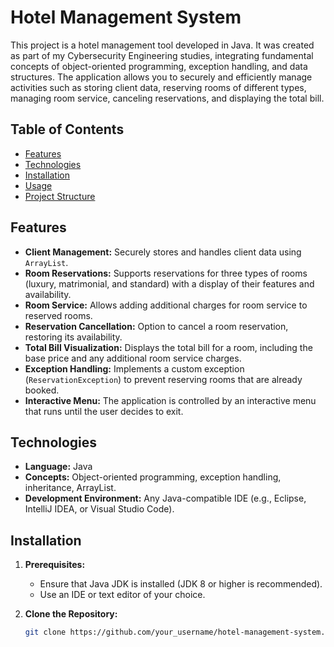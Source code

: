 # Hotel Management System

This project is a hotel management tool developed in Java. It was created as part of my Cybersecurity Engineering studies, integrating fundamental concepts of object-oriented programming, exception handling, and data structures. The application allows you to securely and efficiently manage activities such as storing client data, reserving rooms of different types, managing room service, canceling reservations, and displaying the total bill.

## Table of Contents

- [Features](#features)
- [Technologies](#technologies)
- [Installation](#installation)
- [Usage](#usage)
- [Project Structure](#project-structure)

## Features

- **Client Management:** Securely stores and handles client data using `ArrayList`.
- **Room Reservations:** Supports reservations for three types of rooms (luxury, matrimonial, and standard) with a display of their features and availability.
- **Room Service:** Allows adding additional charges for room service to reserved rooms.
- **Reservation Cancellation:** Option to cancel a room reservation, restoring its availability.
- **Total Bill Visualization:** Displays the total bill for a room, including the base price and any additional room service charges.
- **Exception Handling:** Implements a custom exception (`ReservationException`) to prevent reserving rooms that are already booked.
- **Interactive Menu:** The application is controlled by an interactive menu that runs until the user decides to exit.

## Technologies

- **Language:** Java
- **Concepts:** Object-oriented programming, exception handling, inheritance, ArrayList.
- **Development Environment:** Any Java-compatible IDE (e.g., Eclipse, IntelliJ IDEA, or Visual Studio Code).

## Installation

1. **Prerequisites:**
   - Ensure that Java JDK is installed (JDK 8 or higher is recommended).
   - Use an IDE or text editor of your choice.

2. **Clone the Repository:**
   ```bash
   git clone https://github.com/your_username/hotel-management-system.git
